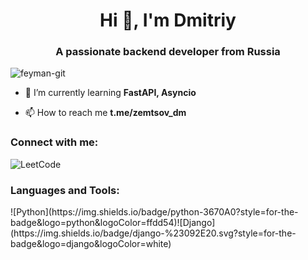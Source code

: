 <h1 align="center">Hi 👋, I'm Dmitriy</h1>
<h3 align="center">A passionate backend developer from Russia</h3>

<p align="left"> <img src="https://komarev.com/ghpvc/?username=feyman-git&label=Profile%20views&color=0e75b6&style=flat" alt="feyman-git" /> </p>

- 🌱 I’m currently learning **FastAPI, Asyncio**

- 📫 How to reach me **t.me/zemtsov_dm**

<h3 align="left">Connect with me:</h3>

![LeetCode](https://img.shields.io/badge/LeetCode-000000?style=for-the-badge&logo=LeetCode&logoColor=#d16c06)

<h3 align="left">Languages and Tools:</h3>
![Python](https://img.shields.io/badge/python-3670A0?style=for-the-badge&logo=python&logoColor=ffdd54)![Django](https://img.shields.io/badge/django-%23092E20.svg?style=for-the-badge&logo=django&logoColor=white)
